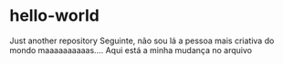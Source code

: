 # hello-world
Just another repository 
Seguinte, não sou lá a pessoa mais criativa do mondo maaaaaaaaaas.... Aqui está a minha mudança no arquivo
